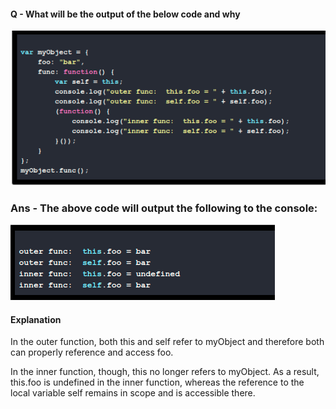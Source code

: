#### Q - What will be the output of the below code and why

![](assets/2020-10-08-17-02-25.png)

### Ans - The above code will output the following to the console:

![](assets/2020-10-08-17-02-51.png)

#### Explanation

In the outer function, both this and self refer to myObject and therefore both can properly reference and access foo.

In the inner function, though, this no longer refers to myObject. As a result, this.foo is undefined in the inner function, whereas the reference to the local variable self remains in scope and is accessible there.
